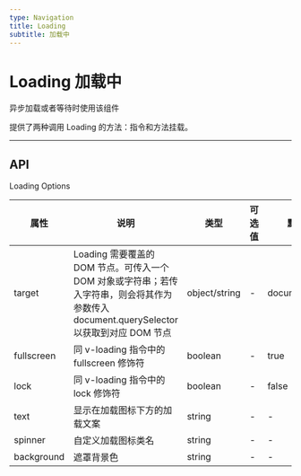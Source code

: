 ```yaml
---
type: Navigation
title: Loading
subtitle: 加载中
---
```


# Loading 加载中
异步加载或者等待时使用该组件

提供了两种调用 Loading 的方法：指令和方法挂载。


---

## API

Loading Options

|属性 | 说明 | 类型 | 可选值 | 默认值 |
|-----|-----|-----|------|------|
| target | Loading 需要覆盖的 DOM 节点。可传入一个 DOM 对象或字符串；若传入字符串，则会将其作为参数传入 document.querySelector以获取到对应 DOM 节点 | object/string | - | document.body
| fullscreen | 同 v-loading 指令中的 fullscreen 修饰符 | boolean | - | true
| lock | 同 v-loading 指令中的 lock 修饰符 | boolean | - | false
| text | 显示在加载图标下方的加载文案 | string | - | -
| spinner | 自定义加载图标类名 | string | - | -
| background | 遮罩背景色 | string | - | -


